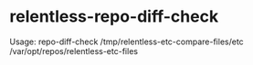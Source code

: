 relentless-repo-diff-check
==========================
Usage: repo-diff-check /tmp/relentless-etc-compare-files/etc /var/opt/repos/relentless-etc-files

